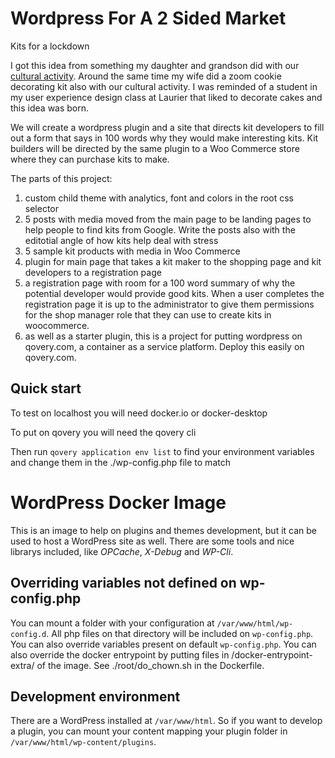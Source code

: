 # Wordpress For A 2 Sided Market
Kits for a lockdown

I got this idea from something my daughter and grandson did with our [cultural activity](https://www.campkintail.ca/easter-in-a-basket/). Around the same time my wife did a zoom cookie decorating kit also with our cultural activity. I was reminded of a student in my user experience design class at Laurier that liked to decorate cakes and this idea was born.

We will create a wordpress plugin and a site that directs kit developers to fill out a form that says in 100 words why they would make interesting kits. Kit builders will be directed by the same plugin to a Woo Commerce store where they can purchase kits to make.

The parts of this project:

1. custom child theme with analytics, font and colors in the root css selector
2. 5 posts with media moved from the main page to be landing pages to help people to find kits from Google. Write the posts also with the editotial angle of how kits help deal with stress
3. 5 sample kit products with media in Woo Commerce
4. plugin for main page that takes a kit maker to the shopping page and kit developers to a registration page
5. a registration page with room for a 100 word summary of why the potential developer would provide good kits. When a user completes the registration page it is up to the administrator to give them permissions for the shop manager role that they can use to create kits in woocommerce.
6. as well as a starter plugin, this is a project for putting wordpress on qovery.com, a container as a service platform. Deploy this easily on qovery.com.

## Quick start

To test on localhost you will need docker.io or docker-desktop

To put on qovery you will need the qovery cli

Then run `qovery application env list` to find your environment variables and change them in the ./wp-config.php file to match

# WordPress Docker Image

This is an image to help on plugins and themes development, but it
can be used to host a WordPress site as well. There are some tools
and nice librarys included, like *OPCache*, *X-Debug* and *WP-Cli*.

## Overriding variables not defined on wp-config.php

You can mount a folder with your configuration at `/var/www/html/wp-config.d`. All php files on that directory will be included on `wp-config.php`. You can also override variables present on default `wp-config.php`. You can also override the docker entrypoint by putting files in /docker-entrypoint-extra/ of the image. See ./root/do_chown.sh in the Dockerfile.

## Development environment

There are a WordPress installed at `/var/www/html`. So if you want
to develop a plugin, you can mount your content mapping your plugin
folder in `/var/www/html/wp-content/plugins`.


